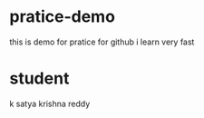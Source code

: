 # pratice-demo
this is demo for pratice for github
 i learn very fast
 # student
 k satya krishna reddy
